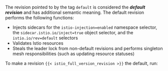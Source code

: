 ---
---
The revision pointed to by the tag `default` is considered the ***default revision*** and has additional semantic meaning. The default
revision performs the following functions:

- Injects sidecars for the `istio-injection=enabled` namespace selector, the `sidecar.istio.io/inject=true` object
  selector, and the `istio.io/rev=default` selectors
- Validates Istio resources
- Steals the leader lock from non-default revisions and performs singleton mesh responsibilities (such as updating resource statuses)

To make a revision `{{< istio_full_version_revision >}}` the default, run:
